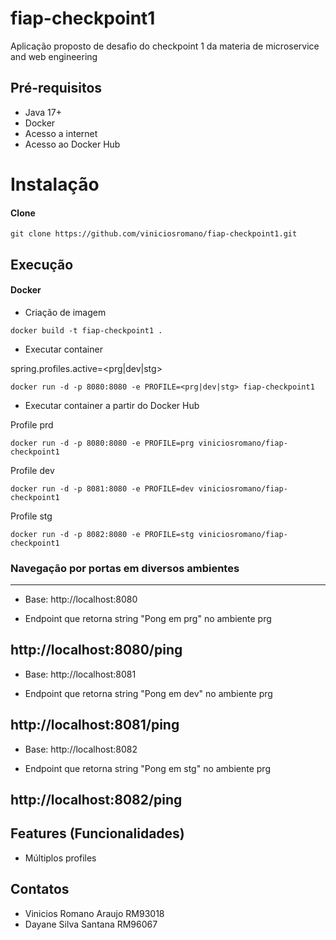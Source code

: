 # fiap-checkpoint1
Aplicação proposto de desafio do checkpoint 1 da materia de microservice and web engineering

## Pré-requisitos

- Java 17+
- Docker
- Acesso a internet
- Acesso ao Docker Hub

# Instalação

#### Clone

```
git clone https://github.com/viniciosromano/fiap-checkpoint1.git
```

## Execução


#### Docker

* Criação de imagem

```
docker build -t fiap-checkpoint1 .
```

* Executar container

spring.profiles.active=<prg|dev|stg>

```
docker run -d -p 8080:8080 -e PROFILE=<prg|dev|stg> fiap-checkpoint1
```

* Executar container a partir do Docker Hub

Profile prd
```
docker run -d -p 8080:8080 -e PROFILE=prg viniciosromano/fiap-checkpoint1
```

Profile dev
```
docker run -d -p 8081:8080 -e PROFILE=dev viniciosromano/fiap-checkpoint1
```

Profile stg
```
docker run -d -p 8082:8080 -e PROFILE=stg viniciosromano/fiap-checkpoint1
```

### Navegação por portas em diversos ambientes
---
- Base: 
http://localhost:8080

- Endpoint que retorna string "Pong em prg" no ambiente prg

http://localhost:8080/ping
---
- Base: 
http://localhost:8081

- Endpoint que retorna string "Pong em dev" no ambiente prg

http://localhost:8081/ping
---
- Base: 
http://localhost:8082

- Endpoint que retorna string "Pong em stg" no ambiente prg

http://localhost:8082/ping
---

## Features (Funcionalidades)

- Múltiplos profiles

## Contatos

- Vinicios Romano Araujo RM93018
- Dayane Silva Santana RM96067

